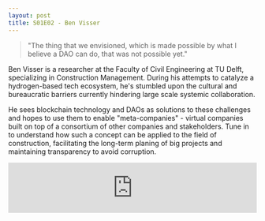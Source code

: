 ```yaml
---
layout: post
title: S01E02 - Ben Visser
---
```


> "The thing that we envisioned, which is made possible by what I believe a DAO can do, that was not possible yet."

Ben Visser is a researcher at the Faculty of Civil Engineering at TU Delft, specializing in Construction Management. During his attempts to catalyze a hydrogen-based tech ecosystem, he's stumbled upon the cultural and bureaucratic barriers currently hindering large scale systemic collaboration.

He sees blockchain technology and DAOs as solutions to these challenges and hopes to use them to enable "meta-companies" - virtual companies built on top of a consortium of other companies and stakeholders. Tune in to understand how such a concept can be applied to the field of construction, facilitating the long-term planing of big projects and maintaining transparency to avoid corruption.

<iframe src="https://anchor.fm/daocast/embed/episodes/Episode-2---Ben-Visser-e2e6u0" height="102px" width="100%" frameborder="0" scrolling="no"></iframe>
